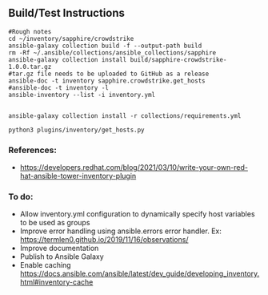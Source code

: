 ## Build/Test Instructions

```
#Rough notes
cd ~/inventory/sapphire/crowdstrike
ansible-galaxy collection build -f --output-path build
rm -Rf ~/.ansible/collections/ansible_collections/sapphire
ansible-galaxy collection install build/sapphire-crowdstrike-1.0.0.tar.gz
#tar.gz file needs to be uploaded to GitHub as a release
ansible-doc -t inventory sapphire.crowdstrike.get_hosts
#ansible-doc -t inventory -l
ansible-inventory --list -i inventory.yml


ansible-galaxy collection install -r collections/requirements.yml

python3 plugins/inventory/get_hosts.py
```

### References:
- https://developers.redhat.com/blog/2021/03/10/write-your-own-red-hat-ansible-tower-inventory-plugin

### To do:
* Allow inventory.yml configuration to dynamically specify host variables to be used as groups
* Improve error handling using ansible.errors error handler. Ex: https://termlen0.github.io/2019/11/16/observations/
* Improve documentation
* Publish to Ansible Galaxy
* Enable caching https://docs.ansible.com/ansible/latest/dev_guide/developing_inventory.html#inventory-cache